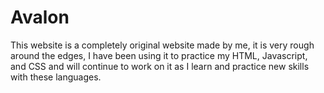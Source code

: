 # Avalon
This website is a completely original website made by me, it is very rough around the edges, I have been using it to practice my HTML, Javascript, and CSS
and will continue to work on it as I learn and practice new skills with these languages.

